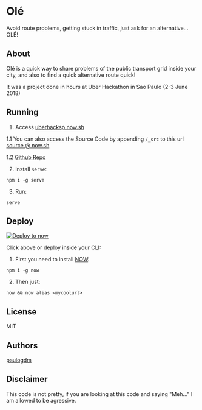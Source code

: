 # Olé

Avoid route problems, getting stuck in traffic, just ask for an alternative...
OLÉ!

## About

Olé is a quick way to share problems of the public transport grid
inside your city, and also to find a quick alternative route quick!

It was a project done in hours at Uber Hackathon in 
Sao Paulo (2-3 June 2018)

## Running

 1. Access [uberhacksp.now.sh](https://uberhacksp.now.sh)

 1.1 You can also access the Source Code by appending `/_src` to this url 
 [source @ now.sh](https://uberhacksp.now.sh/_src)

 1.2 [Github Repo](https://github.com/paulogdm/uberhackfront)

 2. Install `serve`: 

 `npm i -g serve`

 3. Run:

 `serve`

## Deploy

[![Deploy to now](https://deploy.now.sh/static/button.svg)](https://deploy.now.sh/?repo=https://github.com/paulogdm/uberhackfront)

Click above or deploy inside your CLI:

 1. First you need to install [NOW](now.sh):

`npm i -g now`

 2. Then just:

`now && now alias <mycoolurl>`

## License

MIT

## Authors

[paulogdm](https://paulogdm.now.sh)

## Disclaimer

This code is not pretty, if you are looking at this code and saying 
"Meh..." I am allowed to be agressive.
